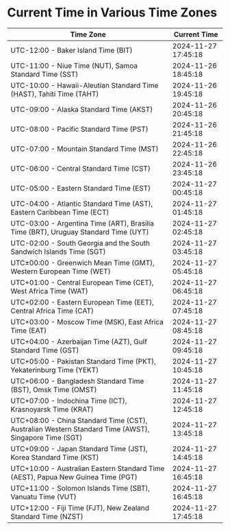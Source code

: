 # Current Time in Various Time Zones

| Time Zone | Current Time |
|-----------|--------------|
| UTC-12:00 - Baker Island Time (BIT) | 2024-11-27 17:45:18 |
| UTC-11:00 - Niue Time (NUT), Samoa Standard Time (SST) | 2024-11-26 18:45:18 |
| UTC-10:00 - Hawaii-Aleutian Standard Time (HAST), Tahiti Time (TAHT) | 2024-11-26 19:45:18 |
| UTC-09:00 - Alaska Standard Time (AKST) | 2024-11-26 20:45:18 |
| UTC-08:00 - Pacific Standard Time (PST) | 2024-11-26 21:45:18 |
| UTC-07:00 - Mountain Standard Time (MST) | 2024-11-26 22:45:18 |
| UTC-06:00 - Central Standard Time (CST) | 2024-11-26 23:45:18 |
| UTC-05:00 - Eastern Standard Time (EST) | 2024-11-27 00:45:18 |
| UTC-04:00 - Atlantic Standard Time (AST), Eastern Caribbean Time (ECT) | 2024-11-27 01:45:18 |
| UTC-03:00 - Argentina Time (ART), Brasília Time (BRT), Uruguay Standard Time (UYT) | 2024-11-27 02:45:18 |
| UTC-02:00 - South Georgia and the South Sandwich Islands Time (SGT) | 2024-11-27 03:45:18 |
| UTC±00:00 - Greenwich Mean Time (GMT), Western European Time (WET) | 2024-11-27 05:45:18 |
| UTC+01:00 - Central European Time (CET), West Africa Time (WAT) | 2024-11-27 06:45:18 |
| UTC+02:00 - Eastern European Time (EET), Central Africa Time (CAT) | 2024-11-27 07:45:18 |
| UTC+03:00 - Moscow Time (MSK), East Africa Time (EAT) | 2024-11-27 08:45:18 |
| UTC+04:00 - Azerbaijan Time (AZT), Gulf Standard Time (GST) | 2024-11-27 09:45:18 |
| UTC+05:00 - Pakistan Standard Time (PKT), Yekaterinburg Time (YEKT) | 2024-11-27 10:45:18 |
| UTC+06:00 - Bangladesh Standard Time (BST), Omsk Time (OMST) | 2024-11-27 11:45:18 |
| UTC+07:00 - Indochina Time (ICT), Krasnoyarsk Time (KRAT) | 2024-11-27 12:45:18 |
| UTC+08:00 - China Standard Time (CST), Australian Western Standard Time (AWST), Singapore Time (SGT) | 2024-11-27 13:45:18 |
| UTC+09:00 - Japan Standard Time (JST), Korea Standard Time (KST) | 2024-11-27 14:45:18 |
| UTC+10:00 - Australian Eastern Standard Time (AEST), Papua New Guinea Time (PGT) | 2024-11-27 16:45:18 |
| UTC+11:00 - Solomon Islands Time (SBT), Vanuatu Time (VUT) | 2024-11-27 16:45:18 |
| UTC+12:00 - Fiji Time (FJT), New Zealand Standard Time (NZST) | 2024-11-27 17:45:18 |
